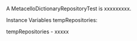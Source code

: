A MetacelloDictionaryRepositoryTest is xxxxxxxxx.Instance Variables	tempRepositories:		<Object>tempRepositories	- xxxxx